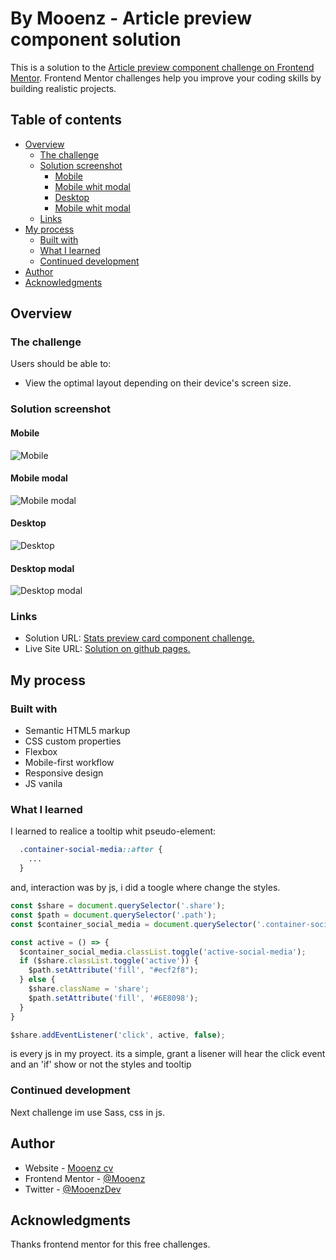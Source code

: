 # By Mooenz  - Article preview component solution

This is a solution to the [Article preview component challenge on Frontend Mentor](https://www.frontendmentor.io/challenges/article-preview-component-dYBN_pYFT). Frontend Mentor challenges help you improve your coding skills by building realistic projects. 

## Table of contents

- [Overview](#overview)
  - [The challenge](#the-challenge)
  - [Solution screenshot](#Solution-screenshot)
    - [Mobile](#Mobile)
    - [Mobile whit modal](#Mobile-modal)
    - [Desktop](#Desktop)
    - [Mobile whit modal](#Desktop-modal)
  - [Links](#links)
- [My process](#my-process)
  - [Built with](#built-with)
  - [What I learned](#what-i-learned)
  - [Continued development](#continued-development)
- [Author](#author)
- [Acknowledgments](#acknowledgments)

## Overview

### The challenge

Users should be able to:

- View the optimal layout depending on their device's screen size.

### Solution screenshot

#### Mobile

![Mobile](./solution-capture/mooenz-mobile-solution.png)

#### Mobile modal

![Mobile modal](./solution-capture/mooenz-mobile-tooltip-solution.png)

#### Desktop

![Desktop](./solution-capture/mooenz-desktop-solution.png)

#### Desktop modal

![Desktop modal](./solution-capture/mooenz-tooltip-desktop-solution.png)

### Links

- Solution URL: [Stats preview card component challenge.](https://www.frontendmentor.io/challenges/article-preview-component-dYBN_pYFT/hub/html-css-js-flexbox-mobile-first-and-responsive-design-8hpxxmqUl)
- Live Site URL: [Solution on github pages.](https://mooenz.github.io/frontend-portafolio/article-preview-component-master/)

## My process

### Built with

- Semantic HTML5 markup
- CSS custom properties
- Flexbox
- Mobile-first workflow
- Responsive design
- JS vanila

### What I learned

I learned to realice a tooltip whit pseudo-element:


```css
  .container-social-media::after {
    ...
  }
```
and, interaction was by js, i did a toogle where change the styles.
```js
const $share = document.querySelector('.share');
const $path = document.querySelector('.path');
const $container_social_media = document.querySelector('.container-social-media')

const active = () => {
  $container_social_media.classList.toggle('active-social-media');
  if ($share.classList.toggle('active')) {
    $path.setAttribute('fill', "#ecf2f8");
  } else {
    $share.className = 'share';
    $path.setAttribute('fill', '#6E8098');
  }
}

$share.addEventListener('click', active, false);
```
is every js in my proyect. its a simple, grant a lisener will hear the click event and an 'if' show or not the styles and tooltip

### Continued development

Next challenge im use Sass, css in js.

## Author

- Website - [Mooenz cv](https://mooenz.github.io/curriculum-vitae/)
- Frontend Mentor - [@Mooenz](https://www.frontendmentor.io/profile/Mooenz)
- Twitter - [@MooenzDev](https://www.twitter.com/MooenzDev)

## Acknowledgments

Thanks frontend mentor for this free challenges.